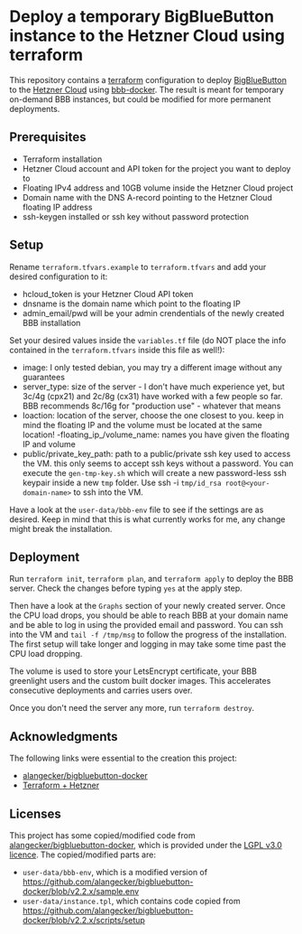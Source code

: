# Deploy a temporary BigBlueButton instance to the Hetzner Cloud using terraform

This repository contains a [terraform](https://www.terraform.io/) configuration to deploy [BigBlueButton](https://bigbluebutton.org/) to the [Hetzner Cloud](https://www.hetzner.com/cloud) using [bbb-docker](https://github.com/alangecker/bigbluebutton-docker). The result is meant for temporary on-demand BBB instances, but could be modified for more permanent deployments.

## Prerequisites

- Terraform installation
- Hetzner Cloud account and API token for the project you want to deploy to
- Floating IPv4 address and 10GB volume inside the Hetzner Cloud project
- Domain name with the DNS A-record pointing to the Hetzner Cloud floating IP address
- ssh-keygen installed or ssh key without password protection

## Setup

Rename ```terraform.tfvars.example``` to ```terraform.tfvars``` and add your desired configuration to it:
- hcloud_token is your Hetzner Cloud API token
- dnsname is the domain name which point to the floating IP
- admin_email/pwd will be your admin crendentials of the newly created BBB installation

Set your desired values inside the ```variables.tf``` file (do NOT place the info contained in the ```terraform.tfvars``` inside this file as well!):
- image: I only tested debian, you may try a different image without any guarantees
- server_type: size of the server - I don't have much experience yet, but 3c/4g (cpx21) and 2c/8g (cx31) have worked with a few people so far. BBB recommends 8c/16g for "production use" - whatever that means
- loaction: location of the server, choose the one closest to you. keep in mind the floating IP and the volume must be located at the same location!
-floating_ip_/volume_name: names you have given the floating IP and volume
- public/private_key_path: path to a public/private ssh key used to access the VM. this only seems to accept ssh keys without a password. You can execute the ```gen-tmp-key.sh``` which will create a new password-less ssh keypair inside a new ```tmp``` folder. Use ssh -i ```tmp/id_rsa root@<your-domain-name>``` to ssh into the VM.

Have a look at the ```user-data/bbb-env``` file to see if the settings are as desired. Keep in mind that this is what currently works for me, any change might break the installation.

## Deployment
Run ```terraform init```, ```terraform plan```, and ```terraform apply``` to deploy the BBB server. Check the changes before typing ```yes``` at the apply step.

Then have a look at the ```Graphs``` section of your newly created server. Once the CPU load drops, you should be able to reach BBB at your domain name and be able to log in using the provided email and password. You can ssh into the VM and ```tail -f /tmp/msg``` to follow the progress of the installation. The first setup will take longer and logging in may take some time past the CPU load dropping.

The volume is used to store your LetsEncrypt certificate, your BBB greenlight users and the custom built docker images. This accelerates consecutive deployments and carries users over.

Once you don't need the server any more, run ```terraform destroy```.

## Acknowledgments
The following links were essential to the creation this project:
- [alangecker/bigbluebutton-docker](https://github.com/alangecker/bigbluebutton-docker)
- [Terraform + Hetzner](https://blog.maddevs.io/terraform-hetzner-1df05267baf0)

## Licenses
This project has some copied/modified code from [alangecker/bigbluebutton-docker](https://github.com/alangecker/bigbluebutton-docker), which is provided under the [LGPL v3.0 licence](https://github.com/alangecker/bigbluebutton-docker/blob/v2.2.x/LICENSE). The copied/modified parts are:
- ```user-data/bbb-env```, which is a modified version of https://github.com/alangecker/bigbluebutton-docker/blob/v2.2.x/sample.env
- ```user-data/instance.tpl```, which contains code copied from https://github.com/alangecker/bigbluebutton-docker/blob/v2.2.x/scripts/setup
